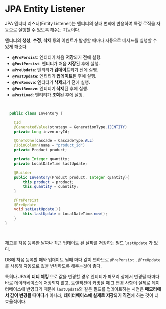 # JPA Entity Listener

JPA 엔티티 리스너(Entity Listener)는 엔티티의 상태 변화에 반응하여 특정 로직을 자동으로 실행할 수 있도록 해주는 기능이다.

엔티티의 **생성**, **수정**, **삭제** 등의 이벤트가 발생할 때마다 자동으로 메서드를 실행할 수 있게 해준다.

- **`@PrePersist`**: 엔티티가 처음 **저장**되기 전에 실행.
- **`@PostPersist`**: 엔티티가 처음 **저장**된 후에 실행.
- **`@PreUpdate`**: 엔티티가 **업데이트**되기 전에 실행.
- **`@PostUpdate`**: 엔티티가 **업데이트**된 후에 실행.
- **`@PreRemove`**: 엔티티가 **삭제**되기 전에 실행.
- **`@PostRemove`**: 엔티티가 **삭제**된 후에 실행.
- **`@PostLoad`**: 엔티티가 **조회**된 후에 실행.

<br>

```java
  public class Inventory {

    @Id
    @GeneratedValue(strategy = GenerationType.IDENTITY)
    private Long inventoryId;

    @OneToOne(cascade = CascadeType.ALL)
    @JoinColumn(name = "product_id")
    private Product product;

    private Integer quantity;
    private LocalDateTime lastUpdate;

    @Builder
    public Inventory(Product product, Integer quantity){
        this.product = product;
        this.quantity = quantity;
    }

    @PrePersist
    @PreUpdate
    void setLastUpdate(){
        this.lastUpdate = LocalDateTime.now();
    }
}
```

<br>

재고를 처음 등록한 날짜나 최근 업데이트 된 날짜를 저장하는 필드 `lastUpdate` 가 있다.

DB에 처음 등록할 때와 업데이트 될때 마다 값이 변하므로 `@PrePersist` , `@PreUpdate` 를 사용해 자동으로 값을 변경하도록 해주는것이 좋다.

특히나 JPA의 **더티 체킹** 으로 값을 변경할 경우 엔티티가 메모리 상에서 변경될 때마다 바로 데이터베이스에 저장되지 않고, 트랜잭션이 커밋될 때 그 변경 사항이 실제로 데이터베이스에 반영되기 때문에 `lastUpdate`와 같은 필드를 업데이트하는 시점은 **메모리에서 값이 변경될 때마다**가 아니라, **데이터베이스에 실제로 저장되기 직전**에 하는 것이 더 효율적이다.